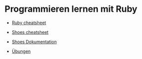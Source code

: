 # Programmieren lernen mit Ruby

- [Ruby cheatsheet](https://github.com/ThibaultJanBeyer/cheatsheets/blob/master/Ruby-Cheatsheet.md)
- [Shoes cheatsheet](shoes-cheatsheet.md)
- [Shoes Dokumentation](http://shoesrb.com/manual/Elements.html)

- [Übungen](uebungen.md)
